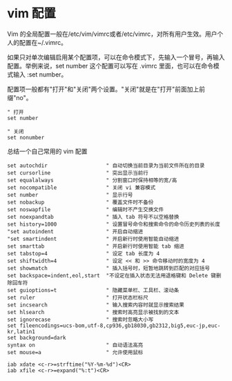 # vim 配置

Vim 的全局配置一般在/etc/vim/vimrc或者/etc/vimrc，对所有用户生效。用户个人的配置在~/.vimrc。

如果只对单次编辑启用某个配置项，可以在命令模式下，先输入一个冒号，再输入配置。举例来说，set number 这个配置可以写在 .vimrc 里面，也可以在命令模式输入 :set number。

配置项一般都有"打开"和"关闭"两个设置。"关闭"就是在"打开"前面加上前缀"no"。

    " 打开
    set number

    " 关闭
    set nonumber

总结一个自己常用的 vim 配置

```
set autochdir                   " 自动切换当前目录为当前文件所在的目录
set cursorline                  " 突出显示当前行
set equalalways                 " 分割窗口时保持相等的宽/高
set nocompatible                " 关闭 vi 兼容模式
set number                      " 显示行号
set nobackup                    " 覆盖文件时不备份
set noswapfile                  " 编辑时不产生交换文件
set noexpandtab                 " 插入 tab 符号不以空格替换
set history=1000                " 设置冒号命令和搜索命令的命令历史列表的长度
"set autoindent                 " 开启自动缩进
"set smartindent                " 开启新行时使用智能自动缩进
set smarttab                    " 开启新行时使用智能 tab 缩进
set tabstop=4                   " 设定 tab 长度为 4
set shiftwidth=4                " 设定 << 和 >> 命令移动时的宽度为 4
set showmatch                   " 插入括号时，短暂地跳转到匹配的对应括号
set backspace=indent,eol,start  "不设定在插入状态无法用退格键和 Delete 键删除回车符
set guioptions=t                " 隐藏菜单栏、工具栏、滚动条
set ruler                       " 打开状态栏标尺
set incsearch                   " 输入搜索内容时就显示搜索结果
set hlsearch                    " 搜索时高亮显示被找到的文本
set ignorecase                  " 搜索时忽略大小写
set fileencodings=ucs-bom,utf-8,cp936,gb18030,gb2312,big5,euc-jp,euc-kr,latin1
set background=dark
syntax on                       " 自动语法高亮
set mouse=a                     " 允许使用鼠标

iab xdate <c-r>=strftime("%Y-%m-%d")<CR>
iab xfile <c-r>=expand("%:t")<CR>
```